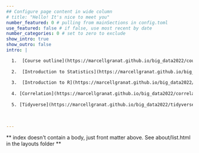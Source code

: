 ```yaml
---
## Configure page content in wide column
# title: "Hello! It's nice to meet you"
number_featured: 0 # pulling from mainSections in config.toml
use_featured: false # if false, use most recent by date
number_categories: 0 # set to zero to exclude
show_intro: true
show_outro: false
intro: |

  1.  [Course outline](https://marcellgranat.github.io/big_data2022/course-outline.html#1)
  
  2.  [Introduction to Statistics](https://marcellgranat.github.io/big_data2022/introduction-to-statistics.html#1)
  
  3.  [Introduction to R](https://marcellgranat.github.io/big_data2022/introduction-to-r.html#1)
  
  4. [Correlation](https://marcellgranat.github.io/big_data2022/correlation.html)
  
  5. [Tidyverse](https://marcellgranat.github.io/big_data2022/tidyverse.html)
  
  

---
```


** index doesn't contain a body, just front matter above.
See about/list.html in the layouts folder **

